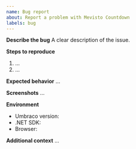 ```yaml
---
name: Bug report
about: Report a problem with Mevisto Countdown
labels: bug
---
```


**Describe the bug**
A clear description of the issue.

**Steps to reproduce**
1. …
2. …

**Expected behavior**
…

**Screenshots**
…

**Environment**
- Umbraco version:
- .NET SDK:
- Browser:

**Additional context**
…
